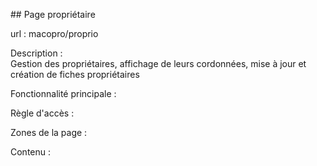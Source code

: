 ## Page propriétaire

url : macopro/proprio

Description :  
Gestion des propriétaires, affichage de leurs cordonnées, mise à jour et création de fiches propriétaires

Fonctionnalité principale :  

Règle d'accès :

Zones de la page : 

Contenu :
